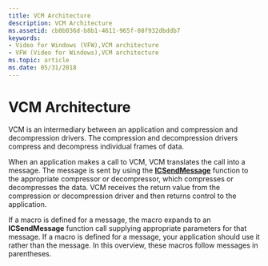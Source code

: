 ```yaml
---
title: VCM Architecture
description: VCM Architecture
ms.assetid: cb0b036d-b8b1-4611-965f-08f932dbddb7
keywords:
- Video for Windows (VFW),VCM architecture
- VFW (Video for Windows),VCM architecture
ms.topic: article
ms.date: 05/31/2018
---
```


# VCM Architecture

VCM is an intermediary between an application and compression and decompression drivers. The compression and decompression drivers compress and decompress individual frames of data.

When an application makes a call to VCM, VCM translates the call into a message. The message is sent by using the [**ICSendMessage**](/windows/desktop/api/Vfw/nf-vfw-icsendmessage) function to the appropriate compressor or decompressor, which compresses or decompresses the data. VCM receives the return value from the compression or decompression driver and then returns control to the application.

If a macro is defined for a message, the macro expands to an **ICSendMessage** function call supplying appropriate parameters for that message. If a macro is defined for a message, your application should use it rather than the message. In this overview, these macros follow messages in parentheses.

 

 




